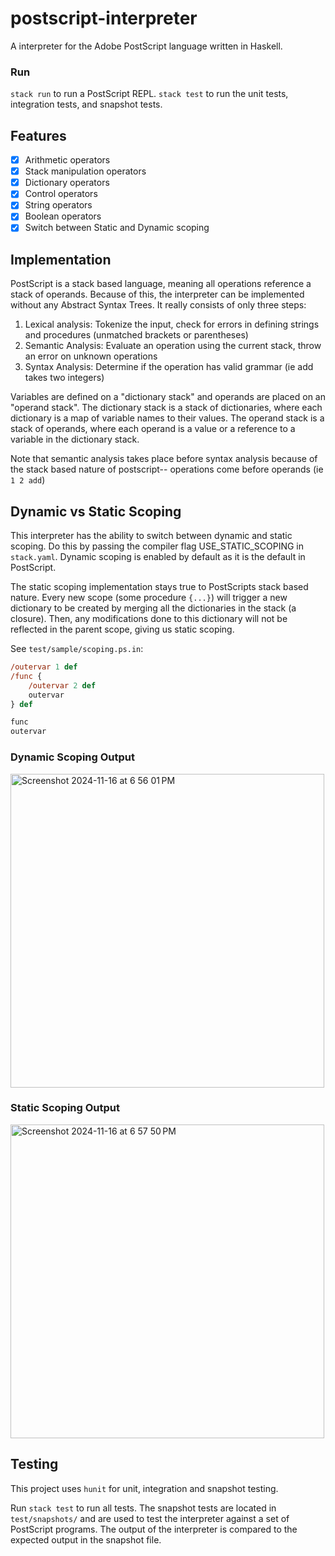 # postscript-interpreter
A interpreter for the Adobe PostScript language written in Haskell.

### Run
`stack run` to run a PostScript REPL.
`stack test` to run the unit tests, integration tests, and snapshot tests.

## Features
- [x] Arithmetic operators
- [x] Stack manipulation operators
- [x] Dictionary operators
- [x] Control operators
- [x] String operators
- [x] Boolean operators
- [x] Switch between Static and Dynamic scoping

## Implementation
PostScript is a stack based language, meaning all operations reference a stack of operands. Because of this, the interpreter can be implemented without any Abstract Syntax Trees. It really consists of only three steps:
1. Lexical analysis: Tokenize the input, check for errors in defining strings and procedures (unmatched brackets or parentheses)
2. Semantic Analysis: Evaluate an operation using the current stack, throw an error on unknown operations
3. Syntax Analysis: Determine if the operation has valid grammar (ie add takes two integers)

Variables are defined on a "dictionary stack" and operands are placed on an "operand stack". The dictionary stack is a stack of dictionaries, where each dictionary is a map of variable names to their values. The operand stack is a stack of operands, where each operand is a value or a reference to a variable in the dictionary stack.

Note that semantic analysis takes place before syntax analysis because of the stack based nature of postscript-- operations come before operands (ie `1 2 add`)

## Dynamic vs Static Scoping
This interpreter has the ability to switch between dynamic and static scoping. Do this by passing the compiler flag USE_STATIC_SCOPING in `stack.yaml`. Dynamic scoping is enabled by default as it is the default in PostScript.

The static scoping implementation stays true to PostScripts stack based nature. Every new scope (some procedure `{...}`) will trigger a new dictionary to be created by merging all the dictionaries in the stack (a closure). Then, any modifications done to this dictionary will not be reflected in the parent scope, giving us static scoping.

See `test/sample/scoping.ps.in`:
```postscript
/outervar 1 def
/func {
    /outervar 2 def
    outervar
} def

func
outervar
```

### Dynamic Scoping Output
<img width="502" alt="Screenshot 2024-11-16 at 6 56 01 PM" src="https://github.com/user-attachments/assets/2fbb369b-8dca-4fb8-ba37-3a227d2143c8">

### Static Scoping Output
<img width="502" alt="Screenshot 2024-11-16 at 6 57 50 PM" src="https://github.com/user-attachments/assets/8e44b66e-6450-466b-b3e5-79fae8aa22f0">



## Testing
This project uses `hunit` for unit, integration and snapshot testing.

Run `stack test` to run all tests. The snapshot tests are located in `test/snapshots/` and are used to test the interpreter against a set of PostScript programs. The output of the interpreter is compared to the expected output in the snapshot file.
